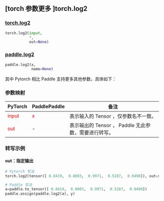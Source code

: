 ## [torch 参数更多 ]torch.log2
### [torch.log2](https://pytorch.org/docs/1.13/generated/torch.log2.html?highlight=log2#torch.log2)

```python
torch.log2(input,
           *,
           out=None)
```

### [paddle.log2](https://www.paddlepaddle.org.cn/documentation/docs/zh/api/paddle/log2_cn.html#log2)

```python
paddle.log2(x,
            name=None)
```

其中 Pytorch 相比 Paddle 支持更多其他参数，具体如下：
### 参数映射
| PyTorch       | PaddlePaddle | 备注                                                   |
| ------------- | ------------ | ------------------------------------------------------ |
| <font color='red'> input </font> | <font color='red'> x </font> | 表示输入的 Tensor ，仅参数名不一致。  |
| <font color='red'> out </font> | -  | 表示输出的 Tensor ， Paddle 无此参数，需要进行转写。    |


### 转写示例
#### out：指定输出
```python
# Pytorch 写法
torch.log2(tensor([ 0.8419,  0.8003,  0.9971,  0.5287,  0.0490]), out=y)

# Paddle 写法
a=paddle.to_tensor([ 0.8419,  0.8003,  0.9971,  0.5287,  0.0490])
paddle.assign(paddle.log2(a), y)
```
